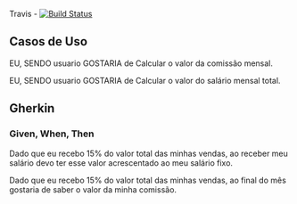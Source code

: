 Travis - [![Build Status](https://travis-ci.com/Arthur-Maciel/t1_qp.svg?branch=master)](https://travis-ci.com/Arthur-Maciel/t1_qp)

## Casos de Uso

EU, SENDO usuario
GOSTARIA de Calcular o valor da comissão mensal.

EU, SENDO usuario
GOSTARIA de Calcular o valor do salário mensal total.

## Gherkin
### Given, When, Then

Dado que eu recebo 15% do valor total das minhas vendas,
ao receber meu salário
devo ter esse valor acrescentado ao meu salário fixo.

Dado que eu recebo 15% do valor total das minhas vendas,
ao final do mês
gostaria de saber o valor da minha comissão.
